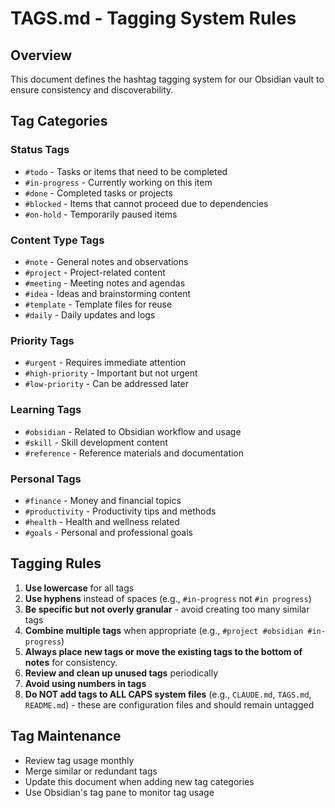 # TAGS.md - Tagging System Rules

## Overview

This document defines the hashtag tagging system for our Obsidian vault to ensure consistency and discoverability.

## Tag Categories

### Status Tags

- `#todo` - Tasks or items that need to be completed
- `#in-progress` - Currently working on this item
- `#done` - Completed tasks or projects
- `#blocked` - Items that cannot proceed due to dependencies
- `#on-hold` - Temporarily paused items

### Content Type Tags

- `#note` - General notes and observations
- `#project` - Project-related content
- `#meeting` - Meeting notes and agendas
- `#idea` - Ideas and brainstorming content
- `#template` - Template files for reuse
- `#daily` - Daily updates and logs

### Priority Tags

- `#urgent` - Requires immediate attention
- `#high-priority` - Important but not urgent
- `#low-priority` - Can be addressed later

### Learning Tags

- `#obsidian` - Related to Obsidian workflow and usage
- `#skill` - Skill development content
- `#reference` - Reference materials and documentation

### Personal Tags

- `#finance` - Money and financial topics
- `#productivity` - Productivity tips and methods
- `#health` - Health and wellness related
- `#goals` - Personal and professional goals

## Tagging Rules

1. **Use lowercase** for all tags
2. **Use hyphens** instead of spaces (e.g., `#in-progress` not `#in progress`)
3. **Be specific but not overly granular** - avoid creating too many similar tags
4. **Combine multiple tags** when appropriate (e.g., `#project #obsidian #in-progress`)
5. **Always place new tags or move the existing tags to the bottom of notes** for consistency.
6. **Review and clean up unused tags** periodically
7. **Avoid using numbers in tags**
8. **Do NOT add tags to ALL CAPS system files** (e.g., `CLAUDE.md`, `TAGS.md`, `README.md`) - these are configuration files and should remain untagged

## Tag Maintenance

- Review tag usage monthly
- Merge similar or redundant tags
- Update this document when adding new tag categories
- Use Obsidian's tag pane to monitor tag usage
